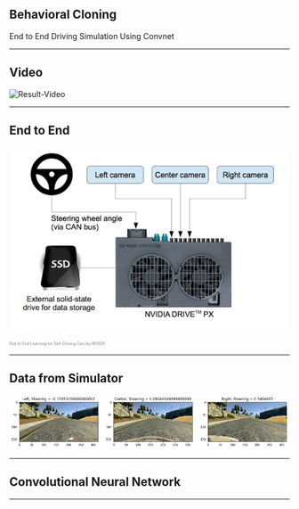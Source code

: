 ## Behavioral Cloning

End to End Driving Simulation Using Convnet

---

## Video

![Result-Video](https://www.youtube.com/embed/dNJdJIwCF_Y)

---

## End to End

![End-to-End](assets/end-to-end.jpg)

<span style="color:gray; font-size:0.5em">End to End Learning for Self-Driving Cars by NVIDIA</span>

---

## Data from Simulator

![Data from Simulator](https://raw.githubusercontent.com/earlbread/CarND-Behaviroal-Cloning/master/images/output_2_0.png)

---

## Convolutional Neural Network

---


